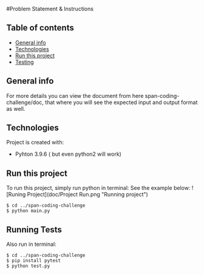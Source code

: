 #Problem Statement & Instructions 

## Table of contents
* [General info](#general-info)
* [Technologies](#technologies)
* [Run this project](#setup)
* [Testing](#setup)

## General info
For more details you can view the document from here span-coding-challenge/doc, that where you will see the expected input and output format as well.
	
## Technologies
Project is created with:
* Pyhton 3.9.6 ( but even python2 will work)
	
## Run this project
To run this project, simply run python in terminal:
See the example below: ![Runing Project](doc/Project Run.png "Running project")
```
$ cd ../span-coding-challenge
$ python main.py
```

## Running Tests
Also run in terminal:

```
$ cd ../span-coding-challenge
$ pip install pytest
$ python test.py
```
